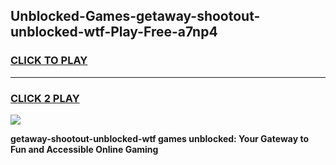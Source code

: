 
## Unblocked-Games-getaway-shootout-unblocked-wtf-Play-Free-a7np4
<h3>
<a href="https://premium76.site?title=getaway-shootout-unblocked-wtf&ref=21A">CLICK TO PLAY</a></h3>
<hr>

<h3>
<a href="https://premium76.site?title=getaway-shootout-unblocked-wtf&ref=21A">CLICK 2 PLAY</a>
  
</h3>

<a href="https://premium76.site?title=getaway-shootout-unblocked-wtf&ref=21A"><img src="https://clearcache.store/games.png"></a>


**getaway-shootout-unblocked-wtf games unblocked: Your Gateway to Fun and Accessible Online Gaming**
